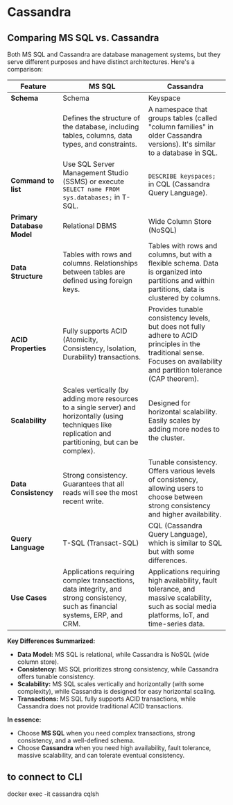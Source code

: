 # Cassandra

## Comparing MS SQL vs. Cassandra

Both MS SQL and Cassandra are database management systems, but they serve different purposes and have distinct architectures. Here's a comparison:

| Feature | MS SQL | Cassandra |
|---|---|---|
| **Schema** | Schema | Keyspace |
|  | Defines the structure of the database, including tables, columns, data types, and constraints. | A namespace that groups tables (called "column families" in older Cassandra versions). It's similar to a database in SQL. |
| **Command to list** | Use SQL Server Management Studio (SSMS) or execute `SELECT name FROM sys.databases;` in T-SQL. | `DESCRIBE keyspaces;` in CQL (Cassandra Query Language). |
| **Primary Database Model** | Relational DBMS | Wide Column Store (NoSQL) |
| **Data Structure** | Tables with rows and columns. Relationships between tables are defined using foreign keys. | Tables with rows and columns, but with a flexible schema. Data is organized into partitions and within partitions, data is clustered by columns. |
| **ACID Properties** | Fully supports ACID (Atomicity, Consistency, Isolation, Durability) transactions. | Provides tunable consistency levels, but does not fully adhere to ACID principles in the traditional sense. Focuses on availability and partition tolerance (CAP theorem). |
| **Scalability** | Scales vertically (by adding more resources to a single server) and horizontally (using techniques like replication and partitioning, but can be complex). | Designed for horizontal scalability. Easily scales by adding more nodes to the cluster. |
| **Data Consistency** | Strong consistency. Guarantees that all reads will see the most recent write. | Tunable consistency. Offers various levels of consistency, allowing users to choose between strong consistency and higher availability. |
| **Query Language** | T-SQL (Transact-SQL) | CQL (Cassandra Query Language), which is similar to SQL but with some differences. |
| **Use Cases** | Applications requiring complex transactions, data integrity, and strong consistency, such as financial systems, ERP, and CRM. | Applications requiring high availability, fault tolerance, and massive scalability, such as social media platforms, IoT, and time-series data. |

**Key Differences Summarized:**

*   **Data Model:** MS SQL is relational, while Cassandra is NoSQL (wide column store).
*   **Consistency:** MS SQL prioritizes strong consistency, while Cassandra offers tunable consistency.
*   **Scalability:** MS SQL scales vertically and horizontally (with some complexity), while Cassandra is designed for easy horizontal scaling.
*   **Transactions:** MS SQL fully supports ACID transactions, while Cassandra does not provide traditional ACID transactions.

**In essence:**

*   Choose **MS SQL** when you need complex transactions, strong consistency, and a well-defined schema.
*   Choose **Cassandra** when you need high availability, fault tolerance, massive scalability, and can tolerate eventual consistency.

## to connect to CLI

docker exec -it cassandra cqlsh
